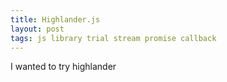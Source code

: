 ```yaml
---
title: Highlander.js
layout: post
tags: js library trial stream promise callback
---
```


I wanted to try highlander
